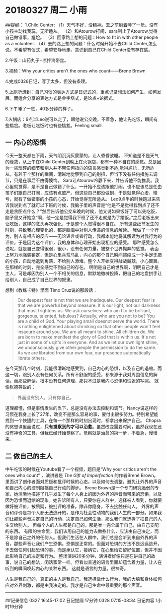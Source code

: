 # 20180327  周二  小雨

##提纲：
1.Child Center:
（1）天气不好，没精神。去之前躺着睡了一觉。没有小孩主动找我玩，无所适从。
（2）和Atourow打闹，sara制止了Atourow,觉得自己做错事，尴尬。
（3）回家路上想的问题：How to fit in with other people as a volunteer.
（4）去的路上想的问题：什么时候开始不去Child Center,怎么说。不希望有仪式，希望安静地走。意识到自己在Child Center没有存在感。

2.午饭：山药丸子+凉拌海带丝。

3.视频：Why your critics aren't the ones who count——Brene Brown

4.完成0326日记，写了太多，但没有条理。

5.上厕所想到：自己习惯的表达方式是日记式的，重点记录想法如何产生，如何发展。而适合分享的表达方式是金字塔式，是论点+论据式。

6.下午睡了一觉，40多分钟的样子。

7.火锅店：9点半Leo说可以走了，跟他说公交晚，不着急，他让先吃饭，瞬间有些尴尬。老板让吃饭时也有些尴尬。Feeling small.

## 一  内心的恐惧

今天一整天都在下雨，天气阴沉沉灰蒙蒙的，让人昏昏欲睡。
不知道是不是天气的缘故，从上午在Child Center到晚上在火锅店，都有一种不自在的感觉。总是因为一些琐碎的细节和别人并不带任何指向的语言感觉到不适,觉得尴尬，无所适从。有若干个那样的瞬间，清晰地觉察到自己的别扭，但当下没有任何措施去调节，只是在事后不由得懊悔。
Sara让Atourow冷静下来，并告诉他不能推我。我心里就觉得，是不是自己做错了什么，一开始不应该跟他打闹，也不应该总是任由孩子们跟自己打闹，应该有点威严。但这些自己都没做到，于是就觉得心虚、理亏，就有了做错事的小孩的心态，开始觉得无所适从。
Leo9点半的时候跑过来告诉我说到点了就可以下班的时候，我脑子里的声音是“他是不是觉得我到点了还不走是贪图点什么？”然后告诉他公交车晚的时候，他又说如果饭好了可以先吃饭，脑子里又开始念“啊，他一定是觉得我下班了还不走就是为了蹭饭。”之后老板出来让吃饭，这样的念头再次强化，于是整个人觉得很不自在。
所有这些细节发生的时刻，导致我心理变化的，都是脑海中对别人传递的信息的解读。
我做了一个行为，别人有相应的反应——无论语言或者行动，我都本能地将其解读为对我行为的评价，于是因为这个评价，我的身体和心理开始出现相应的感受。
那种感受怎么说呢，就是自己变得很弱，很小，没有任何力量，被整个世界抛弃的感觉。
表面上努力地强装镇定，但是心里兵荒马乱，内心的那个自己瞬间蜷缩成一个手足无措的小孩，自动地退到角落，不给别人添堵。整个人开始变得战战兢兢，小心翼翼。
在那样的时刻，完全感觉不到自己的存在。
明明是自己的世界啊，明明自己才是主人，可是却因为别人一个不相关的信息，默默地缴械投降，把自己的地盘拱手让给别人，自己成了自己世界的奴隶。

想到《教练卡特》里面 Timo Cruz说的那段话：
> Our deepest fear is not that we are inadequate.
Our deepest fear is that we are powerful beyond measure.
It is our light, not our darkness that most frightens us.
We ask ourselves: who am I to be brilliant, gorgeous, talented, fabulous?
Actually, who are you not to be? You are a child of God.
Your playing small doesnot serve the world.
There is nothing enlightened about shrinking so that other people won't feel insacure around you.
We are all meant to shine. All children do.
We are born to make menifest the glory of God that is within us.
It's not just in some of us;it's in everyone.
And as we let our own light shine, we unconsciously give other people the permission to do the same.
As we are librated from our own fear, our presence automatically librate others.

在今天那几个时刻，我能很清晰地感受到，自己内心的恐惧，以及自己的退缩。而这一切，跟别人没有任何关系。所有不舒服的感受，都来源于我对周围信息的解读。而那些解读，根本没有任何道理，那只不过是我内心恐惧和慌张的写照。
就像张德芬说的：
>外面没有别人，只有你自己。

道理都懂，但是事情发生的当下，总是没有办法去控制和调节。Nancy说这样的习惯在我身上长了27年，改变不是那么容易的事，要付出很多努力。特别希望能找到一个快捷的工具，在每一个那样的时刻出现时，都拿出来保护自己。
Chopra的冥想课里面说过，**只有觉察到的才可以治愈**。虽然改变需要时间，虽然我现在还没有神奇的工具，但我已经开始觉察了。觉察就是治愈的第一步，不着急，慢慢来。

## 二  做自己的主人

中午吃饭的时候在Youtube看了一个视频，题目是“Why your critics aren't the ones who count” ，演讲者是 *The Gift of Imperfection* 的作者Brené Brown。里面讲了创作者面对质疑和批评时候的心态，以及如何去调整，避免让外界的声音和自己内心的控制阻挡自己行动的脚步。
Brene Brown是一个专门研究脆弱的专家，她清晰地描述了几乎发生了每个人身上的因为外界的声音而带来的恐惧，以及因为恐惧而退缩的现象。她告诉所有人，只要你在人群中，选择被人看到，你就要做好被评价，被质疑，被批评的准备。除非你隐身，不去接触任何人。
外界的声音和评价是每个人都无法逃开的，是作为社会性动物的我们人生的一部分。如果我们让那些声音决定自己的行动，决定自己如何生活，那么我们就选择了把自己的人生交给别人。
但每个人的人生都是自己的，那是唯一完全属于自己，由自己支配的东西。
有限的生命里，我们该用自己的能力去做些什么，应该由自己决定，而不是除自己之外的任何人。但我们生活在人群中，我们总是会听到来自外界的声音，那些声音让我们产生恐惧。恐惧是正常的。但面对恐惧的方法不是远远逃开，不去做任何引起恐惧的事，而是承认它，接纳它，在心里给它留好位置，但并不因此影响自己的决定和行为。
整场演讲20多分钟，演讲者好像只是在讲自己的故事，说自己的想法，闲话家常一样。但看似普通的语言里面却蕴含着力量，让人在听到的瞬间唤起内心的某种东西。
这就是语言的力量。很神奇。

人生是我自己的，真正的主人是我自己。我选择做什么行为，我的大脑和身体如何应对外界刺激，都是由我决定的。我才是自己生命中最重要的那个声音。

***
##记录信息
0327  16:45-17:02  日记提纲  17分钟
0328  07:15-08:34  日记内容  1小时19分钟
